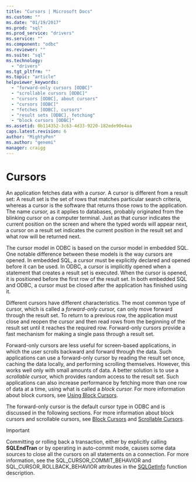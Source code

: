 ```yaml
---
title: "Cursors | Microsoft Docs"
ms.custom: ""
ms.date: "01/19/2017"
ms.prod: "sql"
ms.prod_service: "drivers"
ms.service: ""
ms.component: "odbc"
ms.reviewer: ""
ms.suite: "sql"
ms.technology: 
  - "drivers"
ms.tgt_pltfrm: ""
ms.topic: "article"
helpviewer_keywords: 
  - "forward-only cursors [ODBC]"
  - "scrollable cursors [ODBC]"
  - "cursors [ODBC], about cursors"
  - "cursors [ODBC]"
  - "fetches [ODBC], cursors"
  - "result sets [ODBC], fetching"
  - "block cursors [ODBC]"
ms.assetid: 0b114352-3c63-4d33-9220-182ede90e4aa
caps.latest.revision: 6
author: "MightyPen"
ms.author: "genemi"
manager: craigg
---
```

# Cursors
An application fetches data with a *cursor*. A cursor is different from a result set: A result set is the set of rows that matches particular search criteria, whereas a cursor is the software that returns those rows to the application. The name *cursor,* as it applies to databases, probably originated from the blinking cursor on a computer terminal. Just as that cursor indicates the current position on the screen and where the typed words will appear next, a cursor on a result set indicates the current position in the result set and what row will be returned next.  
  
 The cursor model in ODBC is based on the cursor model in embedded SQL. One notable difference between these models is the way cursors are opened. In embedded SQL, a cursor must be explicitly declared and opened before it can be used. In ODBC, a cursor is implicitly opened when a statement that creates a result set is executed. When the cursor is opened, it is positioned before the first row of the result set. In both embedded SQL and ODBC, a cursor must be closed after the application has finished using it.  
  
 Different cursors have different characteristics. The most common type of cursor, which is called a *forward-only cursor,* can only move forward through the result set. To return to a previous row, the application must close and reopen the cursor and then read rows from the beginning of the result set until it reaches the required row. Forward-only cursors provide a fast mechanism for making a single pass through a result set.  
  
 Forward-only cursors are less useful for screen-based applications, in which the user scrolls backward and forward through the data. Such applications can use a forward-only cursor by reading the result set once, caching the data locally, and performing scrolling themselves. However, this works well only with small amounts of data. A better solution is to use a *scrollable cursor,* which provides random access to the result set. Such applications can also increase performance by fetching more than one row of data at a time, using what is called a *block cursor.* For more information about block cursors, see [Using Block Cursors](../../../odbc/reference/develop-app/using-block-cursors.md).  
  
 The forward-only cursor is the default cursor type in ODBC and is discussed in the following sections. For more information about block cursors and scrollable cursors, see [Block Cursors](../../../odbc/reference/develop-app/block-cursors.md) and [Scrollable Cursors](../../../odbc/reference/develop-app/scrollable-cursors.md).  
  
> [!IMPORTANT]  
>  Committing or rolling back a transaction, either by explicitly calling **SQLEndTran** or by operating in auto-commit mode, causes some data sources to close all the cursors on all statements on a connection. For more information, see the SQL_CURSOR_COMMIT_BEHAVIOR and SQL_CURSOR_ROLLBACK_BEHAVIOR attributes in the [SQLGetInfo](../../../odbc/reference/syntax/sqlgetinfo-function.md) function description.
